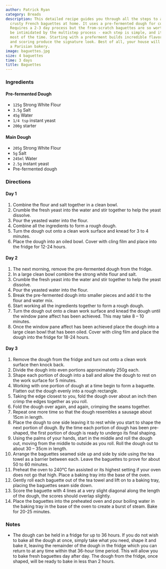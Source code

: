 ```yaml
---
author: Patrick Ryan
category: Breads
description: This detailed recipe guides you through all the steps to achieve perfect,
  crusty French baguettes at home. It uses a pre-fermented dough for complex flavor.
  Requires a 2-3 day process but the from-scratch baguettes are so worth it. Don't
  be intimidated by the multistep process - each step is simple, and it's hands-off
  most of the time. Starting with a preferment builds incredible flavor. Proper shaping
  and scoring produce the signature look. Best of all, your house will smell like
  a Parisian bakery.
image: baguettes.jpg
size: 4 baguettes
time: 3 days
title: Baguettes
---
```

### Ingredients

#### Pre-fermented Dough

* `125g` Strong White Flour
* `3.5g` Salt
* `45g` Water
* `1/4 tsp` instant yeast
* `200g` starter

#### Main Dough

* `205g` Strong White Flour
* `5g` Salt
* `245ml` Water
* `2.5g` instant yeast
* Pre-fermented dough

### Directions

#### Day 1

1. Combine the flour and salt together in a clean bowl.
2. Crumble the fresh yeast into the water and stir together to help the yeast dissolve.
3. Pour the yeasted water into the flour.
4. Combine all the ingredients to form a rough dough.
5. Turn the dough out onto a clean work surface and knead for 3 to 4 minutes.
6. Place the dough into an oiled bowl. Cover with cling film and place into the fridge for 12-24 hours.

#### Day 2

1. The next morning, remove the pre-fermented dough from the fridge.
2. In a large clean bowl combine the strong white flour and salt.
3. Crumble the fresh yeast into the water and stir together to help the yeast dissolve.
4. Pour the yeasted water into the flour.
5. Break the pre-fermented dough into smaller pieces and add it to the flour and water mix.
6. Start working all the ingredients together to form a rough dough.
7. Turn the dough out onto a clean work surface and knead the dough until the window pane affect has been achieved. This may take 8 – 10 minutes.
8. Once the window pane affect has been achieved place the dough into a large clean bowl that has been oiled. Cover with cling film and place the dough into the fridge for 18-24 hours.

#### Day 3

1. Remove the dough from the fridge and turn out onto a clean work surface then knock back.
2. Divide the dough into even portions approximately 250g each.
3. Shape each portion of dough into a ball and allow the dough to rest on the work surface for 5 minutes.
4. Working with one portion of dough at a time begin to form a baguette. Flatten out the dough evenly into a rough rectangle.
5. Taking the edge closest to you, fold the dough over about an inch then crimp the edges together as you roll. 
6. Fold the dough over again, and again, crimping the seams together.
7. Repeat one more time so that the dough resembles a sausage about 15cm in length.
8. Place the dough to one side leaving it to rest while you start to shape the next portion of dough. By the time each portion of dough has been pre-shaped, the first portion of dough is ready to undergo its final shaping.
9. Using the palms of your hands, start in the middle and roll the dough out, moving from the middle to outside as you roll. Roll the dough out to about 30 – 35cm in length. 
10. Arrange the baguettes seamed side up and side by side using the tea towel as a barrier between each. Leave the baguettes to prove for about 50 to 60 minutes.
11. Preheat the oven to 240°C fan assisted or its highest setting if your oven does not go that high. Place a baking tray into the base of the oven. 
12. Gently roll each baguette out of the tea towel and lift on to a baking tray, placing the baguettes seam side down.
13. Score the baguette with 4 lines at a very slight diagonal along the length of the dough, the scores should overlap slightly.
14. Place the baguettes into the preheated oven and pour boiling water in the baking tray in the base of the oven to create a burst of steam. Bake for 20-25 minutes. 

### Notes

- The dough can be held in a fridge for up to 36 hours. If you do not wish to bake all the dough at once, simply take what you need, shape it and bake it, leaving the remainder of the dough in the fridge which you can return to at any time within that 36-hour time period. This will allow you to bake fresh baguettes day after day. The dough from the fridge, once shaped, will be ready to bake in less than 2 hours.
